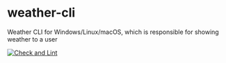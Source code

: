 
# weather-cli
Weather CLI for Windows/Linux/macOS, which is responsible for showing weather to a user

[![Check and Lint](https://github.com/andrewDubyk/weather-cli/actions/workflows/check-and-lint.yaml/badge.svg)](https://github.com/andrewDubyk/weather-cli/actions/workflows/check-and-lint.yaml)
